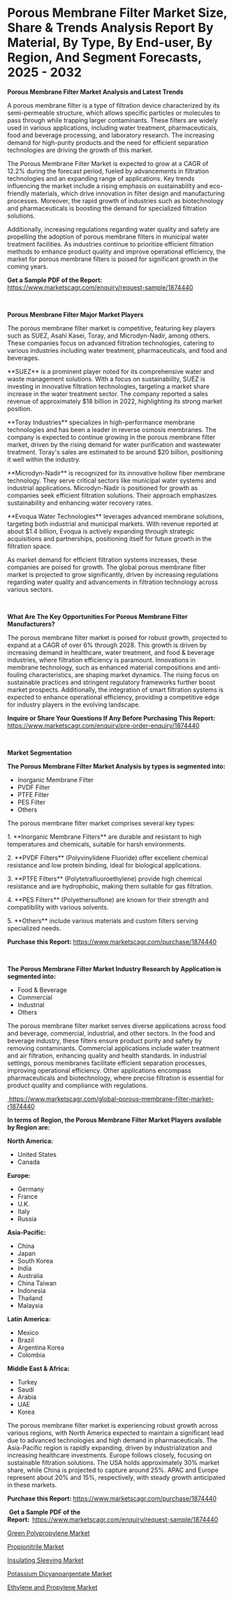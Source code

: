 <p><h1>Porous Membrane Filter Market Size, Share & Trends Analysis Report By Material, By Type, By End-user, By Region, And Segment Forecasts, 2025 - 2032</h1></p><p><strong>Porous Membrane Filter Market Analysis and Latest Trends</strong></p>
<p><p>A porous membrane filter is a type of filtration device characterized by its semi-permeable structure, which allows specific particles or molecules to pass through while trapping larger contaminants. These filters are widely used in various applications, including water treatment, pharmaceuticals, food and beverage processing, and laboratory research. The increasing demand for high-purity products and the need for efficient separation technologies are driving the growth of this market.</p><p>The Porous Membrane Filter Market is expected to grow at a CAGR of 12.2% during the forecast period, fueled by advancements in filtration technologies and an expanding range of applications. Key trends influencing the market include a rising emphasis on sustainability and eco-friendly materials, which drive innovation in filter design and manufacturing processes. Moreover, the rapid growth of industries such as biotechnology and pharmaceuticals is boosting the demand for specialized filtration solutions.</p><p>Additionally, increasing regulations regarding water quality and safety are propelling the adoption of porous membrane filters in municipal water treatment facilities. As industries continue to prioritize efficient filtration methods to enhance product quality and improve operational efficiency, the market for porous membrane filters is poised for significant growth in the coming years.</p></p>
<p><strong>Get a Sample PDF of the Report:&nbsp;</strong> <a href="https://www.marketscagr.com/enquiry/request-sample/1874440?utm_campaign=1848&utm_medium=2&utm_source=Github&utm_content=ia&utm_term=02042025&utm_id=porous-membrane-filter">https://www.marketscagr.com/enquiry/request-sample/1874440</a></p>
<p>&nbsp;</p>
<p><strong>Porous Membrane Filter Major Market Players</strong></p>
<p><p>The porous membrane filter market is competitive, featuring key players such as SUEZ, Asahi Kasei, Toray, and Microdyn-Nadir, among others. These companies focus on advanced filtration technologies, catering to various industries including water treatment, pharmaceuticals, and food and beverages.</p><p>**SUEZ** is a prominent player noted for its comprehensive water and waste management solutions. With a focus on sustainability, SUEZ is investing in innovative filtration technologies, targeting a market share increase in the water treatment sector. The company reported a sales revenue of approximately $18 billion in 2022, highlighting its strong market position.</p><p>**Toray Industries** specializes in high-performance membrane technologies and has been a leader in reverse osmosis membranes. The company is expected to continue growing in the porous membrane filter market, driven by the rising demand for water purification and wastewater treatment. Toray's sales are estimated to be around $20 billion, positioning it well within the industry.</p><p>**Microdyn-Nadir** is recognized for its innovative hollow fiber membrane technology. They serve critical sectors like municipal water systems and industrial applications. Microdyn-Nadir is positioned for growth as companies seek efficient filtration solutions. Their approach emphasizes sustainability and enhancing water recovery rates.</p><p>**Evoqua Water Technologies** leverages advanced membrane solutions, targeting both industrial and municipal markets. With revenue reported at about $1.4 billion, Evoqua is actively expanding through strategic acquisitions and partnerships, positioning itself for future growth in the filtration space.</p><p>As market demand for efficient filtration systems increases, these companies are poised for growth. The global porous membrane filter market is projected to grow significantly, driven by increasing regulations regarding water quality and advancements in filtration technology across various sectors.</p></p>
<p>&nbsp;</p>
<p><strong>What Are The Key Opportunities For Porous Membrane Filter Manufacturers?</strong></p>
<p><p>The porous membrane filter market is poised for robust growth, projected to expand at a CAGR of over 6% through 2028. This growth is driven by increasing demand in healthcare, water treatment, and food & beverage industries, where filtration efficiency is paramount. Innovations in membrane technology, such as enhanced material compositions and anti-fouling characteristics, are shaping market dynamics. The rising focus on sustainable practices and stringent regulatory frameworks further boost market prospects. Additionally, the integration of smart filtration systems is expected to enhance operational efficiency, providing a competitive edge for industry players in the evolving landscape.</p></p>
<p><strong>Inquire or Share Your Questions If Any Before Purchasing This Report:</strong> <a href="https://www.marketscagr.com/enquiry/pre-order-enquiry/1874440?utm_campaign=1848&utm_medium=2&utm_source=Github&utm_content=ia&utm_term=02042025&utm_id=porous-membrane-filter">https://www.marketscagr.com/enquiry/pre-order-enquiry/1874440</a></p>
<p>&nbsp;</p>
<p><strong>Market Segmentation</strong></p>
<p><strong>The Porous Membrane Filter Market Analysis by types is segmented into:</strong></p>
<p><ul><li>Inorganic Membrane Filter</li><li>PVDF Filter</li><li>PTFE Filter</li><li>PES Filter</li><li>Others</li></ul></p>
<p><p>The porous membrane filter market comprises several key types: </p><p>1. **Inorganic Membrane Filters** are durable and resistant to high temperatures and chemicals, suitable for harsh environments. </p><p>2. **PVDF Filters** (Polyvinylidene Fluoride) offer excellent chemical resistance and low protein binding, ideal for biological applications. </p><p>3. **PTFE Filters** (Polytetrafluoroethylene) provide high chemical resistance and are hydrophobic, making them suitable for gas filtration. </p><p>4. **PES Filters** (Polyethersulfone) are known for their strength and compatibility with various solvents. </p><p>5. **Others** include various materials and custom filters serving specialized needs.</p></p>
<p><strong>Purchase this Report:&nbsp;</strong><a href="https://www.marketscagr.com/purchase/1874440?utm_campaign=1848&utm_medium=2&utm_source=Github&utm_content=ia&utm_term=02042025&utm_id=porous-membrane-filter">https://www.marketscagr.com/purchase/1874440</a></p>
<p>&nbsp;</p>
<p><strong>The Porous Membrane Filter Market Industry Research by Application is segmented into:</strong></p>
<p><ul><li>Food & Beverage</li><li>Commercial</li><li>Industrial</li><li>Others</li></ul></p>
<p><p>The porous membrane filter market serves diverse applications across food and beverage, commercial, industrial, and other sectors. In the food and beverage industry, these filters ensure product purity and safety by removing contaminants. Commercial applications include water treatment and air filtration, enhancing quality and health standards. In industrial settings, porous membranes facilitate efficient separation processes, improving operational efficiency. Other applications encompass pharmaceuticals and biotechnology, where precise filtration is essential for product quality and compliance with regulations.</p></p>
<p><a href="https://www.marketscagr.com/global-porous-membrane-filter-market-r1874440?utm_campaign=1848&utm_medium=2&utm_source=Github&utm_content=ia&utm_term=02042025&utm_id=porous-membrane-filter">&nbsp;https://www.marketscagr.com/global-porous-membrane-filter-market-r1874440</a></p>
<p><strong>In terms of Region, the Porous Membrane Filter Market Players available by Region are:</strong></p>
<p>
    <p> <strong> North America: </strong>
        <ul>
            <li>United States</li>
            <li>Canada</li>
        </ul>
        </p> 
    <p> <strong> Europe: </strong>
        <ul>
            <li>Germany</li>
            <li>France</li>
            <li>U.K.</li>
            <li>Italy</li>
            <li>Russia</li>
        </ul>
        </p> 
    <p> <strong> Asia-Pacific: </strong>
        <ul>
            <li>China</li>
            <li>Japan</li>
            <li>South Korea</li>
            <li>India</li>
            <li>Australia</li>
            <li>China Taiwan</li>
            <li>Indonesia</li>
            <li>Thailand</li>
            <li>Malaysia</li>
        </ul>
        </p> 
    <p> <strong> Latin America: </strong>
        <ul>
            <li>Mexico</li>
            <li>Brazil</li>
            <li>Argentina Korea</li>
            <li>Colombia</li>
        </ul>
        </p> 
    <p> <strong> Middle East & Africa: </strong>
        <ul>
            <li>Turkey</li>
            <li>Saudi</li>
            <li>Arabia</li>
            <li>UAE</li>
            <li>Korea</li>
        </ul>
    </p>
    </p>
<p><p>The porous membrane filter market is experiencing robust growth across various regions, with North America expected to maintain a significant lead due to advanced technologies and high demand in pharmaceuticals. The Asia-Pacific region is rapidly expanding, driven by industrialization and increasing healthcare investments. Europe follows closely, focusing on sustainable filtration solutions. The USA holds approximately 30% market share, while China is projected to capture around 25%. APAC and Europe represent about 20% and 15%, respectively, with steady growth anticipated in these markets.</p></p>
<p><strong>Purchase this Report: </strong><a href="https://www.marketscagr.com/purchase/1874440?utm_campaign=1848&utm_medium=2&utm_source=Github&utm_content=ia&utm_term=02042025&utm_id=porous-membrane-filter">https://www.marketscagr.com/purchase/1874440</a></p>
<p>&nbsp;<strong>Get a Sample PDF of the Report:&nbsp;&nbsp;</strong><a href="https://www.marketscagr.com/enquiry/request-sample/1874440?utm_campaign=1848&utm_medium=2&utm_source=Github&utm_content=ia&utm_term=02042025&utm_id=porous-membrane-filter">https://www.marketscagr.com/enquiry/request-sample/1874440</a></p>
<p><strong></strong></p>
<p><p><a href="https://github.com/norbyboyse4d/Market-Research-Report-List-1/blob/main/green-polypropylene-market.md?utm_campaign=1848&utm_medium=2&utm_source=Github&utm_content=ia&utm_term=02042025&utm_id=porous-membrane-filter">Green Polypropylene Market</a></p><p><a href="https://github.com/matotwipff14/Market-Research-Report-List-1/blob/main/propionitrile-market.md?utm_campaign=1848&utm_medium=2&utm_source=Github&utm_content=ia&utm_term=02042025&utm_id=porous-membrane-filter">Propionitrile Market</a></p><p><a href="https://github.com/oatisorenscl/Market-Research-Report-List-1/blob/main/insulating-sleeving-market.md?utm_campaign=1848&utm_medium=2&utm_source=Github&utm_content=ia&utm_term=02042025&utm_id=porous-membrane-filter">Insulating Sleeving Market</a></p><p><a href="https://github.com/WillieWoodard/Market-Research-Report-List-7/blob/main/potassium-dicyanoargentate-market.md?utm_campaign=1848&utm_medium=2&utm_source=Github&utm_content=ia&utm_term=02042025&utm_id=porous-membrane-filter">Potassium Dicyanoargentate Market</a></p><p><a href="https://github.com/leolamarnal9/Market-Research-Report-List-1/blob/main/ethylene-and-propylene-market.md?utm_campaign=1848&utm_medium=2&utm_source=Github&utm_content=ia&utm_term=02042025&utm_id=porous-membrane-filter">Ethylene and Propylene Market</a></p></p>